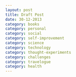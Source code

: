 ```yaml
---
layout: post
title: Draft Post
date: 30-12-2013
category: books
category: personal
category: social
category: self-improvement
category: science
category: technology
category: thought-experiments
category: challenges
category: travelogue
category: health
---
```



